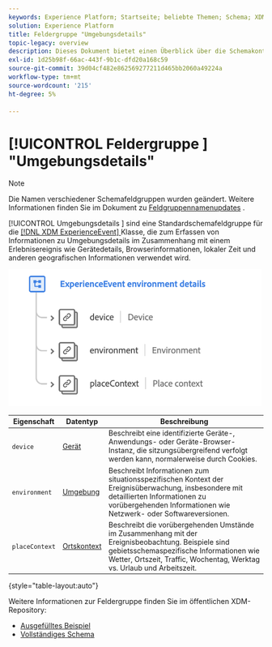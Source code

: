 ```yaml
---
keywords: Experience Platform; Startseite; beliebte Themen; Schema; XDM; ExperienceEvent; Felder; Schemas; Schemas; Schema-Design; Feldergruppe; Feldergruppe; Umgebung; Umgebungsdetails;
solution: Experience Platform
title: Feldergruppe "Umgebungsdetails"
topic-legacy: overview
description: Dieses Dokument bietet einen Überblick über die Schemakontrollgruppe ExperienceEvent Environment Details .
exl-id: 1d25b98f-66ac-443f-9b1c-dfd20a168c59
source-git-commit: 39d04cf482e862569277211d465bb2060a49224a
workflow-type: tm+mt
source-wordcount: '215'
ht-degree: 5%

---
```



# [!UICONTROL Feldergruppe ] &quot;Umgebungsdetails&quot;

>[!NOTE]
>
>Die Namen verschiedener Schemafeldgruppen wurden geändert. Weitere Informationen finden Sie im Dokument zu [Feldgruppennamenupdates](../name-updates.md) .

[!UICONTROL Umgebungsdetails ] sind eine Standardschemafeldgruppe für die  [[!DNL XDM ExperienceEvent] ](../../classes/individual-profile.md) Klasse, die zum Erfassen von Informationen zu Umgebungsdetails im Zusammenhang mit einem Erlebnisereignis wie Gerätedetails, Browserinformationen, lokaler Zeit und anderen geografischen Informationen verwendet wird.

<img src="../../images/field-groups/environment-details.png" width="500" /><br />

| Eigenschaft | Datentyp | Beschreibung |
| --- | --- | --- |
| `device` | [Gerät](../../data-types/device.md) | Beschreibt eine identifizierte Geräte-, Anwendungs- oder Geräte-Browser-Instanz, die sitzungsübergreifend verfolgt werden kann, normalerweise durch Cookies. |
| `environment` | [Umgebung](../../data-types/environment.md) | Beschreibt Informationen zum situationsspezifischen Kontext der Ereignisüberwachung, insbesondere mit detaillierten Informationen zu vorübergehenden Informationen wie Netzwerk- oder Softwareversionen. |
| `placeContext` | [Ortskontext](../../data-types/place-context.md) | Beschreibt die vorübergehenden Umstände im Zusammenhang mit der Ereignisbeobachtung. Beispiele sind gebietsschemaspezifische Informationen wie Wetter, Ortszeit, Traffic, Wochentag, Werktag vs. Urlaub und Arbeitszeit. |

{style=&quot;table-layout:auto&quot;}

Weitere Informationen zur Feldergruppe finden Sie im öffentlichen XDM-Repository:

* [Ausgefülltes Beispiel](https://github.com/adobe/xdm/blob/master/components/mixins/experience-event/experienceevent-environment-details.example.1.json)
* [Vollständiges Schema](https://github.com/adobe/xdm/blob/master/components/mixins/experience-event/experienceevent-environment-details.schema.json)
